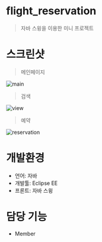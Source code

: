 # flight_reservation
> 자바 스윙을 이용한 미니 프로젝트

# 스크린샷
> 메인페이지

![main](https://user-images.githubusercontent.com/66353700/101886394-c0e5db80-3bde-11eb-9c97-7b8ede9dcd10.png)

> 검색

![view](https://user-images.githubusercontent.com/66353700/101886403-c2af9f00-3bde-11eb-9138-e1d3ecd31431.png)

> 예약

![reservation](https://user-images.githubusercontent.com/66353700/101886406-c3e0cc00-3bde-11eb-9d94-0f9dd6915708.png)

# 개발환경
* 언어: 자바
* 개발툴: Eclipse EE 
* 프론트: 자바 스윙

# 담당 기능
* Member
